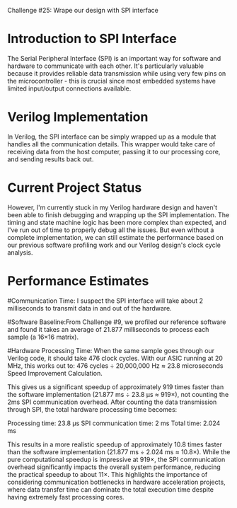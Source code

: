 Challenge #25: 
Wrape our design with SPI interface

# Introduction to SPI Interface
The Serial Peripheral Interface (SPI) is an important way for software and hardware to communicate with each other. It's particularly valuable because it provides reliable data transmission while using very few pins on the microcontroller - this is crucial since most embedded systems have limited input/output connections available.

# Verilog Implementation
In Verilog, the SPI interface can be simply wrapped up as a module that handles all the communication details. This wrapper would take care of receiving data from the host computer, passing it to our processing core, and sending results back out.
# Current Project Status
However, I'm currently stuck in my Verilog hardware design and haven't been able to finish debugging and wrapping up the SPI implementation. The timing and state machine logic has been more complex than expected, and I've run out of time to properly debug all the issues.
But even without a complete implementation, we can still estimate the performance based on our previous software profiling work and our Verilog design's clock cycle analysis.
# Performance Estimates
#Communication Time: I suspect the SPI interface will take about 2 milliseconds to transmit data in and out of the hardware.

#Software Baseline:From Challenge #9, we profiled our reference software and found it takes an average of 21.877 milliseconds to process each sample (a 16×16 matrix).

#Hardware Processing Time: When the same sample goes through our Verilog code, it should take 476 clock cycles. With our ASIC running at 20 MHz, this works out to: 476 cycles ÷ 20,000,000 Hz ≈ 23.8 microseconds
Speed Improvement Calculation.

This gives us a significant speedup of approximately 919 times faster than the software implementation (21.877 ms ÷ 23.8 μs ≈ 919×), not counting the 2ms SPI communication overhead.
After counting the data transmission through SPI, the total hardware processing time becomes:

Processing time: 23.8 μs
SPI communication time: 2 ms
Total time: 2.024 ms

This results in a more realistic speedup of approximately 10.8 times faster than the software implementation (21.877 ms ÷ 2.024 ms ≈ 10.8×).
While the pure computational speedup is impressive at 919×, the SPI communication overhead significantly impacts the overall system performance, reducing the practical speedup to about 11×. This highlights the importance of considering communication bottlenecks in hardware acceleration projects, where data transfer time can dominate the total execution time despite having extremely fast processing cores.